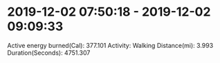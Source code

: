# 2019-12-02 07:50:18 - 2019-12-02 09:09:33

Active energy burned(Cal): 377.101
Activity: Walking
Distance(mi): 3.993
Duration(Seconds): 4751.307